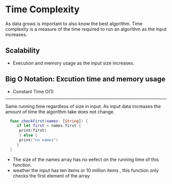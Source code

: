 
# Time Complexity 
As data grows is important to also know the best algorithm.
Time complexity is a measure of the time required to run an algorithm as the input increases.


## Scalability
- Execution and memory usage as the input size increases. 

## Big O Notation: Excution time and memory usage

- Constant Time O(1)
------------
Same running time regardless of size in input. 
As input data increases the amount of time the algorithm take does not change. 




```swift
  func checkFirst(names: [String]) {
     if let first = names.first {
      print(first)
      } else {
      print("no names")
     }
  }
```
 - The size of the  names array has no eefect on the running time of this function. 
 - weather the input has ten items or 10 million items , this function only checks the first element of the array 
